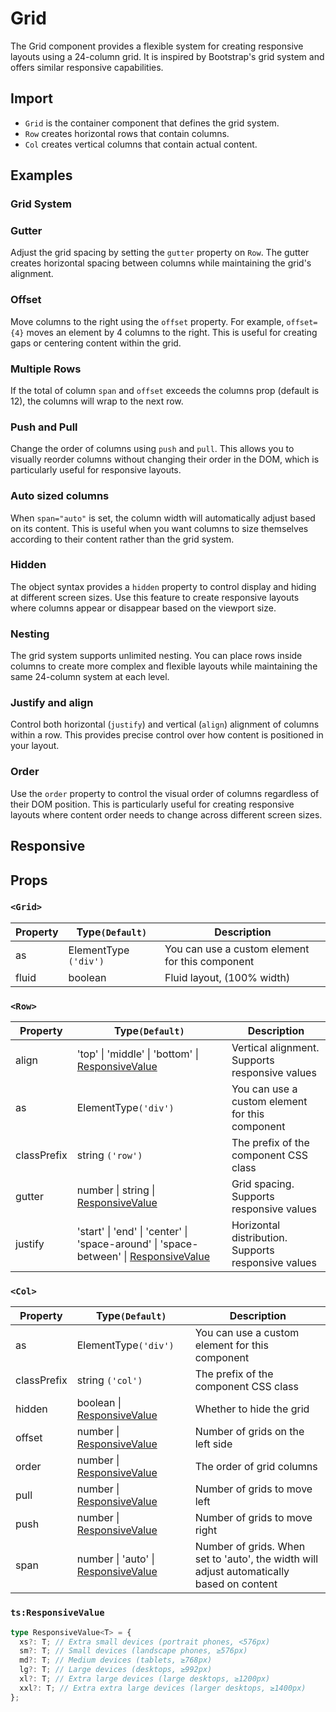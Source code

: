 # Grid

The Grid component provides a flexible system for creating responsive layouts using a 24-column grid. It is inspired by Bootstrap's grid system and offers similar responsive capabilities.

## Import

<!--{include:<import-guide>}-->

- `Grid` is the container component that defines the grid system.
- `Row` creates horizontal rows that contain columns.
- `Col` creates vertical columns that contain actual content.

## Examples

### Grid System

<!--{include:`basic.md`}-->

### Gutter

Adjust the grid spacing by setting the `gutter` property on `Row`. The gutter creates horizontal spacing between columns while maintaining the grid's alignment.

<!--{include:`gutter.md`}-->

### Offset

Move columns to the right using the `offset` property. For example, `offset={4}` moves an element by 4 columns to the right. This is useful for creating gaps or centering content within the grid.

<!--{include:`offset.md`}-->

### Multiple Rows

If the total of column `span` and `offset` exceeds the columns prop (default is 12), the columns will wrap to the next row.

<!--{include:`multiple-rows.md`}-->

### Push and Pull

Change the order of columns using `push` and `pull`. This allows you to visually reorder columns without changing their order in the DOM, which is particularly useful for responsive layouts.

<!--{include:`pull-push.md`}-->

### Auto sized columns

When `span="auto"` is set, the column width will automatically adjust based on its content. This is useful when you want columns to size themselves according to their content rather than the grid system.

<!--{include:`auto.md`}-->

### Hidden

The object syntax provides a `hidden` property to control display and hiding at different screen sizes. Use this feature to create responsive layouts where columns appear or disappear based on the viewport size.

<!--{include:`hidden.md`}-->

### Nesting

The grid system supports unlimited nesting. You can place rows inside columns to create more complex and flexible layouts while maintaining the same 24-column system at each level.

<!--{include:`nested.md`}-->

### Justify and align

Control both horizontal (`justify`) and vertical (`align`) alignment of columns within a row. This provides precise control over how content is positioned in your layout.

<!--{include:`justify-align.md`}-->

### Order

Use the `order` property to control the visual order of columns regardless of their DOM position. This is particularly useful for creating responsive layouts where content order needs to change across different screen sizes.

<!--{include:`order.md`}-->

## Responsive

<!--{include:<example-responsive>}-->

## Props

### `<Grid>`

| Property | Type`(Default)`       | Description                                     |
| -------- | --------------------- | ----------------------------------------------- |
| as       | ElementType `('div')` | You can use a custom element for this component |
| fluid    | boolean               | Fluid layout, (100% width)                      |

### `<Row>`

| Property    | Type`(Default)`                                                                                    | Description                                         |
| ----------- | -------------------------------------------------------------------------------------------------- | --------------------------------------------------- |
| align       | 'top' \| 'middle' \| 'bottom' \| [ResponsiveValue][responsive]                                     | Vertical alignment. Supports responsive values      |
| as          | ElementType`('div')`                                                                               | You can use a custom element for this component     |
| classPrefix | string `('row')`                                                                                   | The prefix of the component CSS class               |
| gutter      | number \| string \| [ResponsiveValue][responsive]                                                  | Grid spacing. Supports responsive values            |
| justify     | 'start' \| 'end' \| 'center' \| 'space-around' \| 'space-between' \| [ResponsiveValue][responsive] | Horizontal distribution. Supports responsive values |

### `<Col>`

| Property    | Type`(Default)`                                   | Description                                                                               |
| ----------- | ------------------------------------------------- | ----------------------------------------------------------------------------------------- |
| as          | ElementType`('div')`                              | You can use a custom element for this component                                           |
| classPrefix | string `('col')`                                  | The prefix of the component CSS class                                                     |
| hidden      | boolean \| [ResponsiveValue][responsive]          | Whether to hide the grid                                                                  |
| offset      | number \| [ResponsiveValue][responsive]           | Number of grids on the left side                                                          |
| order       | number \| [ResponsiveValue][responsive]           | The order of grid columns                                                                 |
| pull        | number \| [ResponsiveValue][responsive]           | Number of grids to move left                                                              |
| push        | number \| [ResponsiveValue][responsive]           | Number of grids to move right                                                             |
| span        | number \| 'auto' \| [ResponsiveValue][responsive] | Number of grids. When set to 'auto', the width will adjust automatically based on content |

### `ts:ResponsiveValue`

```ts
type ResponsiveValue<T> = {
  xs?: T; // Extra small devices (portrait phones, <576px)
  sm?: T; // Small devices (landscape phones, ≥576px)
  md?: T; // Medium devices (tablets, ≥768px)
  lg?: T; // Large devices (desktops, ≥992px)
  xl?: T; // Extra large devices (large desktops, ≥1200px)
  xxl?: T; // Extra extra large devices (larger desktops, ≥1400px)
};
```

[responsive]: #code-ts-responsive-value-code
